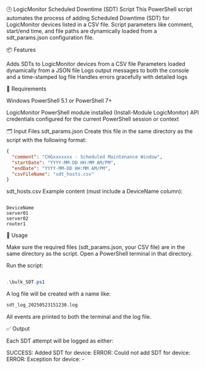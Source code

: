 🕒 LogicMonitor Scheduled Downtime (SDT) Script
This PowerShell script automates the process of adding Scheduled Downtime (SDT) for LogicMonitor devices listed in a CSV file. Script parameters like comment, start/end time, and file paths are dynamically loaded from a sdt_params.json configuration file.

📦 Features

Adds SDTs to LogicMonitor devices from a CSV file
Parameters loaded dynamically from a JSON file
Logs output messages to both the console and a time-stamped log file
Handles errors gracefully with detailed logs

🔧 Requirements

Windows PowerShell 5.1 or PowerShell 7+

LogicMonitor PowerShell module installed (Install-Module LogicMonitor)
API credentials configured for the current PowerShell session or context

🗂️ Input Files
sdt_params.json
Create this file in the same directory as the script with the following format:

```json
{
  "comment": "CHGxxxxxxx - Scheduled Maintenance Window",
  "startDate": "YYYY-MM-DD HH:MM AM/PM",
  "endDate": "YYYY-MM-DD HH:MM AM/PM",
  "csvFileName": "sdt_hosts.csv"
}
```

sdt_hosts.csv
Example content (must include a DeviceName column):

```csv

DeviceName
server01
server02
router1
```

🚀 Usage

Make sure the required files (sdt_params.json, your CSV file) are in the same directory as the script.
Open a PowerShell terminal in that directory.

Run the script:

```powershell

.\bulk_SDT.ps1
```

A log file will be created with a name like:

```bash
sdt_log_20250523151230.log
```
All events are printed to both the terminal and the log file.

✅ Output

Each SDT attempt will be logged as either:

SUCCESS: Added SDT for device: <DeviceName>
ERROR: Could not add SDT for device: <DeviceName>
ERROR: Exception for device: <DeviceName> - <ErrorMessage>